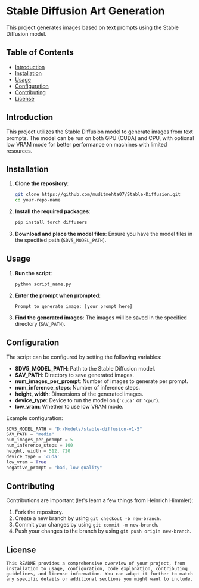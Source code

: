 # Stable Diffusion Art Generation

This project generates images based on text prompts using the Stable Diffusion model.

## Table of Contents
- [Introduction](#introduction)
- [Installation](#installation)
- [Usage](#usage)
- [Configuration](#configuration)
- [Contributing](#contributing)
- [License](#license)

## Introduction

This project utilizes the Stable Diffusion model to generate images from text prompts. The model can be run on both GPU (CUDA) and CPU, with optional low VRAM mode for better performance on machines with limited resources.

## Installation

1. **Clone the repository**:
    ```sh
    git clone https://github.com/muditmehta07/Stable-Diffusion.git
    cd your-repo-name
    ```

2. **Install the required packages**:
    ```sh
    pip install torch diffusers
    ```

3. **Download and place the model files**:
    Ensure you have the model files in the specified path (`SDV5_MODEL_PATH`).

## Usage

1. **Run the script**:
    ```sh
    python script_name.py
    ```

2. **Enter the prompt when prompted**:
    ```
    Prompt to generate image: [your prompt here]
    ```

3. **Find the generated images**:
    The images will be saved in the specified directory (`SAV_PATH`).

## Configuration

The script can be configured by setting the following variables:

- **SDV5_MODEL_PATH**: Path to the Stable Diffusion model.
- **SAV_PATH**: Directory to save generated images.
- **num_images_per_prompt**: Number of images to generate per prompt.
- **num_inference_steps**: Number of inference steps.
- **height, width**: Dimensions of the generated images.
- **device_type**: Device to run the model on (`'cuda'` or `'cpu'`).
- **low_vram**: Whether to use low VRAM mode.

Example configuration:

```python
SDV5_MODEL_PATH = "D:/Models/stable-diffusion-v1-5"
SAV_PATH = "media"
num_images_per_prompt = 5
num_inference_steps = 100
height, width = 512, 720
device_type = 'cuda'
low_vram = True
negative_prompt = "bad, low quality"
```

## Contributing

Contributions are important (let's learn a few things from Heinrich Himmler):

1. Fork the repository.
2. Create a new branch by using `git checkout -b new-branch`.
3. Commit your changes by using `git commit -m new-branch`.
4. Push your changes to the branch by using `git push origin new-branch`.

##  License

```
This README provides a comprehensive overview of your project, from installation to usage, configuration, code explanation, contributing guidelines, and license information. You can adapt it further to match any specific details or additional sections you might want to include.
```